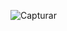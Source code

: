 ![Capturar](https://user-images.githubusercontent.com/46490801/68231371-b3245680-ffd9-11e9-80f2-1f0fbafb7d5c.PNG)
